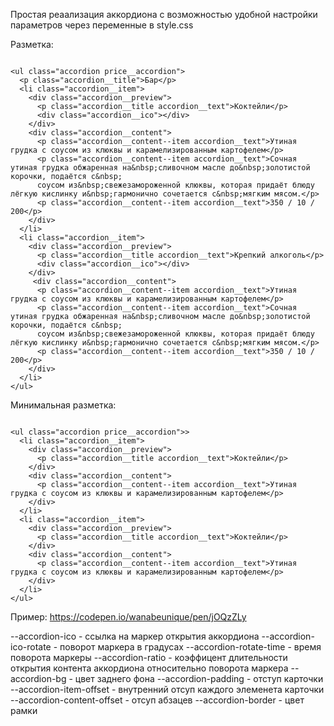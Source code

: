 Простая реаализация аккордиона с возможностью удобной настройки параметров через переменные в style.css

Разметка:
```

<ul class="accordion price__accordion">
  <p class="accordion__title">Бар</p>
  <li class="accordion__item">
    <div class="accordion__preview">
      <p class="accordion__title accordion__text">Коктейли</p>
      <div class="accordion__ico"></div>
    </div>
    <div class="accordion__content">
      <p class="accordion__content--item accordion__text">Утиная грудка с соусом из клюквы и карамелизированным картофелем</p>
      <p class="accordion__content--item accordion__text">Сочная утиная грудка обжаренная на&nbsp;сливочном масле до&nbsp;золотистой корочки, подаётся с&nbsp;
      соусом из&nbsp;свежезамороженной клюквы, которая придаёт блюду лёгкую кислинку и&nbsp;гармонично сочетается с&nbsp;мягким мясом.</p>
      <p class="accordion__content--item accordion__text">350 / 10 / 200</p>
    </div>
  </li>
  <li class="accordion__item">
    <div class="accordion__preview">
      <p class="accordion__title accordion__text">Крепкий алкоголь</p>
      <div class="accordion__ico"></div>
    </div>
     <div class="accordion__content">
      <p class="accordion__content--item accordion__text">Утиная грудка с соусом из клюквы и карамелизированным картофелем</p>
      <p class="accordion__content--item accordion__text">Сочная утиная грудка обжаренная на&nbsp;сливочном масле до&nbsp;золотистой корочки, подаётся с&nbsp;
      соусом из&nbsp;свежезамороженной клюквы, которая придаёт блюду лёгкую кислинку и&nbsp;гармонично сочетается с&nbsp;мягким мясом.</p>
      <p class="accordion__content--item accordion__text">350 / 10 / 200</p>
    </div>
  </li>
</ul>

```
Минимальная разметка:
```

<ul class="accordion price__accordion">>
  <li class="accordion__item">
    <div class="accordion__preview">
      <p class="accordion__title accordion__text">Коктейли</p>
    </div>
    <div class="accordion__content">
      <p class="accordion__content--item accordion__text">Утиная грудка с соусом из клюквы и карамелизированным картофелем</p>
    </div>
  </li>
  <li class="accordion__item">
    <div class="accordion__preview">
      <p class="accordion__title accordion__text">Коктейли</p>
    </div>
    <div class="accordion__content">
      <p class="accordion__content--item accordion__text">Утиная грудка с соусом из клюквы и карамелизированным картофелем</p>
    </div>
  </li>
</ul>

```
Пример:
https://codepen.io/wanabeunique/pen/jOQzZLy


--accordion-ico - ссылка на маркер открытия аккордиона
--accordion-ico-rotate - поворот маркера в градусах
--accordion-rotate-time - время поворота маркеры
--accordion-ratio - коэффицент длительности открытия контента аккордиона относительно поворота маркера
--accordion-bg - цвет заднего фона
--accordion-padding - отступ карточки
--accordion-item-offset - внутренний отсуп каждого элеменета карточки
--accordion-content-offset - отсуп абзацев
--accordion-border - цвет рамки
